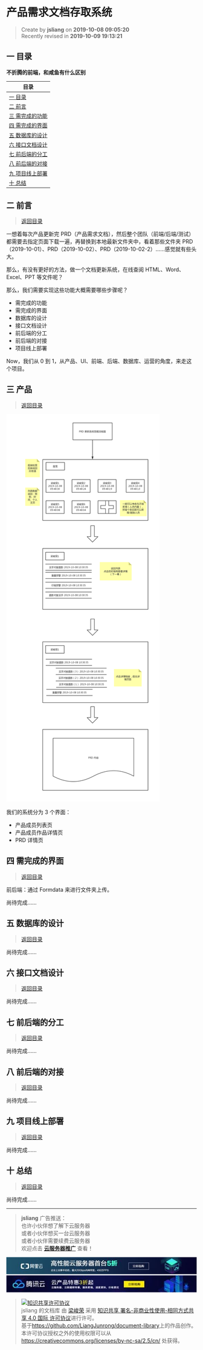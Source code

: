 产品需求文档存取系统
===

> Create by **jsliang** on **2019-10-08 09:05:20**  
> Recently revised in **2019-10-09 19:13:21**

## <a name="chapter-one" id="chapter-one">一 目录</a>

**不折腾的前端，和咸鱼有什么区别**

| 目录 |
| --- | 
| [一 目录](#chapter-one) | 
| <a name="catalog-chapter-two" id="catalog-chapter-two"></a>[二 前言](#chapter-two) |
| <a name="catalog-chapter-three" id="catalog-chapter-three"></a>[三 需完成的功能](#chapter-three) |
| <a name="catalog-chapter-four" id="catalog-chapter-four"></a>[四 需完成的界面](#chapter-four) |
| <a name="catalog-chapter-five" id="catalog-chapter-five"></a>[五 数据库的设计](#chapter-five) |
| <a name="catalog-chapter-six" id="catalog-chapter-six"></a>[六 接口文档设计](#chapter-six) |
| <a name="catalog-chapter-seven" id="catalog-chapter-seven"></a>[七 前后端的分工](#chapter-seven) |
| <a name="catalog-chapter-eight" id="catalog-chapter-eight"></a>[八 前后端的对接](#chapter-eight) |
| <a name="catalog-chapter-night" id="catalog-chapter-night"></a>[九 项目线上部署](#chapter-night) |
| <a name="catalog-chapter-ten" id="catalog-chapter-ten"></a>[十 总结](#chapter-ten) |

## <a name="chapter-two" id="chapter-two">二 前言</a>

> [返回目录](#chapter-one)

一想着每次产品更新完 PRD（产品需求文档），然后整个团队（前端/后端/测试）都需要去指定页面下载一遍，再替换到本地最新文件夹中，看着那些文件夹 PRD（2019-10-01）、PRD（2019-10-02）、PRD（2019-10-02-2）……感觉就有些头大。

那么，有没有更好的方法，做一个文档更新系统，在线查阅 HTML、Word、Excel、PPT 等文件呢？

那么，我们需要实现这些功能大概需要哪些步骤呢？

* 需完成的功能
* 需完成的界面
* 数据库的设计
* 接口文档设计
* 前后端的分工
* 前后端的对接
* 项目线上部署

Now，我们从 0 到 1，从产品、UI、前端、后端、数据库、运营的角度，来走这个项目。

## <a name="chapter-three" id="chapter-three">三 产品</a>

> [返回目录](#chapter-one)

![图](../../public-repertory/img/other-PRD-update-system-1.png)

我们的系统分为 3 个界面：

* 产品成员列表页
* 产品成员作品详情页
* PRD 详情页

## <a name="chapter-four" id="chapter-four">四 需完成的界面</a>

> [返回目录](#chapter-one)

前后端：通过 Formdata 来进行文件夹上传。

尚待完成……

## <a name="chapter-five" id="chapter-five">五 数据库的设计</a>

> [返回目录](#chapter-one)

尚待完成……

## <a name="chapter-six" id="chapter-six">六 接口文档设计</a>

> [返回目录](#chapter-one)

尚待完成……

## <a name="chapter-seven" id="chapter-seven">七 前后端的分工</a>

> [返回目录](#chapter-one)

尚待完成……

## <a name="chapter-eight" id="chapter-eight">八 前后端的对接</a>

> [返回目录](#chapter-one)

尚待完成……

## <a name="chapter-night" id="chapter-night">九 项目线上部署</a>

> [返回目录](#chapter-one)

尚待完成……

## <a name="chapter-ten" id="chapter-ten">十 总结</a>

> [返回目录](#chapter-one)

尚待完成……

---

> **jsliang** 广告推送：  
> 也许小伙伴想了解下云服务器  
> 或者小伙伴想买一台云服务器  
> 或者小伙伴需要续费云服务器  
> 欢迎点击 **[云服务器推广](https://github.com/LiangJunrong/document-library/blob/master/other-library/Monologue/%E7%A8%B3%E9%A3%9F%E8%89%B0%E9%9A%BE.md)** 查看！

[![图](../../public-repertory/img/z-small-seek-ali-3.jpg)](https://promotion.aliyun.com/ntms/act/qwbk.html?userCode=w7hismrh)
[![图](../../public-repertory/img/z-small-seek-tencent-2.jpg)](https://cloud.tencent.com/redirect.php?redirect=1014&cps_key=49f647c99fce1a9f0b4e1eeb1be484c9&from=console)

> <a rel="license" href="http://creativecommons.org/licenses/by-nc-sa/4.0/"><img alt="知识共享许可协议" style="border-width:0" src="https://i.creativecommons.org/l/by-nc-sa/4.0/88x31.png" /></a><br /><span xmlns:dct="http://purl.org/dc/terms/" property="dct:title">jsliang 的文档库</span> 由 <a xmlns:cc="http://creativecommons.org/ns#" href="https://github.com/LiangJunrong/document-library" property="cc:attributionName" rel="cc:attributionURL">梁峻荣</a> 采用 <a rel="license" href="http://creativecommons.org/licenses/by-nc-sa/4.0/">知识共享 署名-非商业性使用-相同方式共享 4.0 国际 许可协议</a>进行许可。<br />基于<a xmlns:dct="http://purl.org/dc/terms/" href="https://github.com/LiangJunrong/document-library" rel="dct:source">https://github.com/LiangJunrong/document-library</a>上的作品创作。<br />本许可协议授权之外的使用权限可以从 <a xmlns:cc="http://creativecommons.org/ns#" href="https://creativecommons.org/licenses/by-nc-sa/2.5/cn/" rel="cc:morePermissions">https://creativecommons.org/licenses/by-nc-sa/2.5/cn/</a> 处获得。